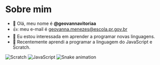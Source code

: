 # Sobre mim
- 👋 Olá, meu nome é **@geovannavitoriaa**
- 👍: meu e-mail é geovanna.menezes@escola.pr.gov.br
- 👀 Eu estou interessada em aprender a programar novas linguagens.
- 🌱 Recentemente aprendi a programar a linguagem do JavaScript e Scratch.

![Scratch](https://img.shields.io/badge/Scratch-4097FF/style-for-the-badge&logo-ScratchslogoColor-white) 
![JavaScript](https://img.shields.io/badge/JavaScript-3233307style-for-the-badge&logo-javascript&logoColor=F70F1E)
![Snake animation](https://github.com/seu-usuário-aqui/seu-usuário-aqui/blob/output/github-contribution-grid-snake.svg)

